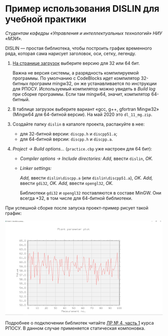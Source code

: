 # Пример использования DISLIN для учебной практики

*Студентам кафедры «Управления и интеллектуальных технологий» НИУ «МЭИ».*

DISLIN — простая библиотека, чтобы построить график временного ряда,
которая сама нарисует заголовок, оси, сетку, легенду.

1. [На странице загрузок][dislin] выберите версию для 32 или 64 бит.

    Важна не версия системы, а разрядность компилируемой программы.
    По умолчанию с CodeBlocks идет компилятор 32-битных программ mingw32,
    он же устанавливается по инструкции для РПОСУ. Используемый компилятор
    можно увидеть в *Build log* при сборке программы. Если там mingw64,
    значит, компилятор 64-битный.

2. В таблице загрузок выберите вариант «gcc, g++, gfortran Mingw32»
    (Mingw64 для 64-битной версии). На май 2020 это `dl_11_mg.zip`.

3. Создайте папку `dislin` в каталоге проекта, распакуйте в нее:

    * для 32-битной версии: `discpp.h` и `discpp51.a`;
    * для 64-битной версии: `discpp.h` и `discpp.a`.

4. *Project → Build options...* (`practice.cbp` уже настроен для 64 бит):

    * *Compiler options → Include directories:*
        *Add,* ввести `dislin`, *OK.*

    * *Linker settings:*

        *Add,* ввести `dislin\discpp.a` (или `dislin\discpp51.a`), *OK.*
        *Add,* ввести `gdi32`, *OK.*
        *Add,* ввести `opengl32`, *OK.*

      Библиотеки `gdi32` и `opengl32` поставляются в составе MinGW.
      Они всегда *32, в том числе для 64-битной библиотеки.

При успешной сборке после запуска проект-пример рисует такой график:

![Пример графика](plot.png)

Подробнее о подключении библиотек читайте [ЛР № 4, часть 1][lab4.1]
курса РПОСУ. В данном случае применяется статическая компоновка.

[dislin]: https://www.mps.mpg.de/dislin/distributions
[lab4.1]: http://uii.mpei.ru/study/courses/cs/lab04/part1.html
